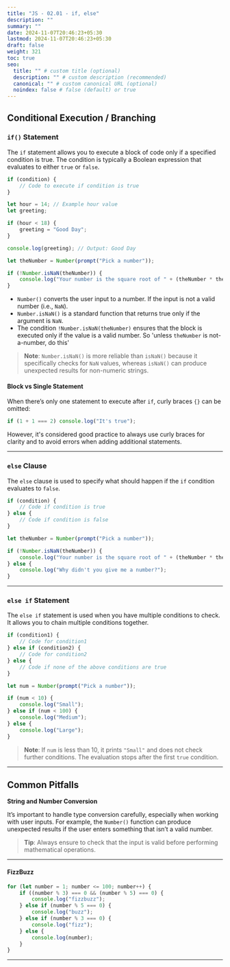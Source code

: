 ```yaml
---
title: "JS - 02.01 - if, else"
description: ""
summary: ""
date: 2024-11-07T20:46:23+05:30
lastmod: 2024-11-07T20:46:23+05:30
draft: false
weight: 321
toc: true
seo:
  title: "" # custom title (optional)
  description: "" # custom description (recommended)
  canonical: "" # custom canonical URL (optional)
  noindex: false # false (default) or true
---
```



## **Conditional Execution / Branching**

### **`if()` Statement**

The `if` statement allows you to execute a block of code only if a specified condition is true. The condition is typically a Boolean expression that evaluates to either `true` or `false`.

```js
if (condition) {
    // Code to execute if condition is true
}
```

```js
let hour = 14; // Example hour value
let greeting;

if (hour < 18) {
    greeting = "Good Day";
}

console.log(greeting); // Output: Good Day
```

```js
let theNumber = Number(prompt("Pick a number"));

if (!Number.isNaN(theNumber)) {
    console.log("Your number is the square root of " + (theNumber * theNumber));
}
```
- `Number()` converts the user input to a number. If the input is not a valid number (i.e., `NaN`).
- `Number.isNaN()` is a standard function that returns true only if the argument is `NaN`. 
- The condition `!Number.isNaN(theNumber)` ensures that the block is executed only if the value is a valid number. So 'unless `theNumber` is not-a-number, do this'

> **Note**: `Number.isNaN()` is more reliable than `isNaN()` because it specifically checks for `NaN` values, whereas `isNaN()` can produce unexpected results for non-numeric strings.

#### Block vs Single Statement
When there’s only one statement to execute after `if`, curly braces `{}` can be omitted:
```js
if (1 + 1 === 2) console.log("It's true");
```
However, it's considered good practice to always use curly braces for clarity and to avoid errors when adding additional statements.

---

### **`else` Clause**

The `else` clause is used to specify what should happen if the `if` condition evaluates to `false`.

```js
if (condition) {
    // Code if condition is true
} else {
    // Code if condition is false
}
```

```js
let theNumber = Number(prompt("Pick a number"));

if (!Number.isNaN(theNumber)) {
    console.log("Your number is the square root of " + (theNumber * theNumber));
} else {
    console.log("Why didn't you give me a number?");
}
```

---

### **`else if` Statement**

The `else if` statement is used when you have multiple conditions to check. It allows you to chain multiple conditions together.

```js
if (condition1) {
    // Code for condition1
} else if (condition2) {
    // Code for condition2
} else {
    // Code if none of the above conditions are true
}
```

```js
let num = Number(prompt("Pick a number"));

if (num < 10) {
    console.log("Small");
} else if (num < 100) {
    console.log("Medium");
} else {
    console.log("Large");
}
```

> **Note**: If `num` is less than 10, it prints `"Small"` and does not check further conditions. The evaluation stops after the first `true` condition.

---

## **Common Pitfalls**

**String and Number Conversion**

It’s important to handle type conversion carefully, especially when working with user inputs. 
For example, the `Number()` function can produce unexpected results if the user enters something that isn’t a valid number.


> **Tip**: Always ensure to check that the input is valid before performing mathematical operations.

---

#### **FizzBuzz**

```js
for (let number = 1; number <= 100; number++) {
    if ((number % 3) === 0 && (number % 5) === 0) {
        console.log("fizzbuzz");
    } else if (number % 5 === 0) {
        console.log("buzz");
    } else if (number % 3 === 0) {
        console.log("fizz");
    } else {
        console.log(number);
    }
}
```


---
